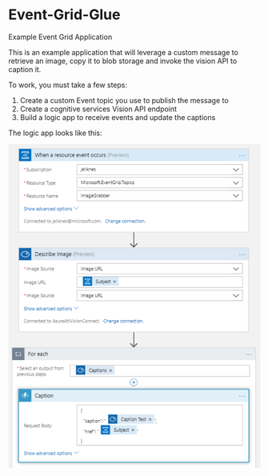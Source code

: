 # Event-Grid-Glue

Example Event Grid Application

This is an example application that will leverage a custom message to retrieve
an image, copy it to blob storage and invoke the vision API to caption it. 

To work, you must take a few steps: 

1. Create a custom Event topic you use to publish the message to
2. Create a cognitive services Vision API endpoint 
3. Build a logic app to receive events and update the captions

The logic app looks like this:

![Logic app](./logicapp.png)

